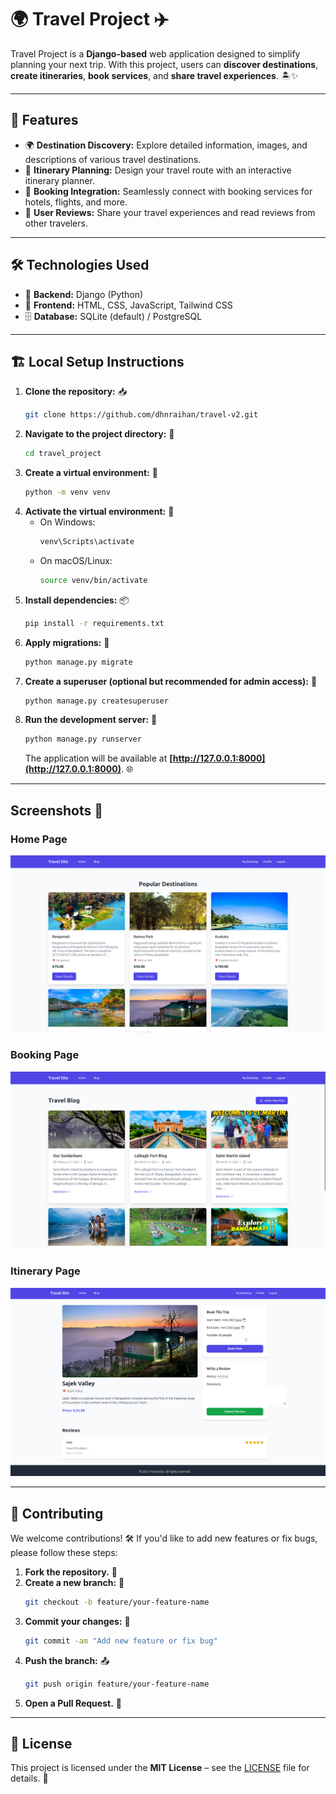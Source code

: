 # 🌍 Travel Project ✈️

Travel Project is a **Django-based** web application designed to simplify planning your next trip. With this project, users can **discover destinations**, **create itineraries**, **book services**, and **share travel experiences**. 🏝️✨

---

## 🚀 Features

- 🌍 **Destination Discovery:** Explore detailed information, images, and descriptions of various travel destinations.
- 📍 **Itinerary Planning:** Design your travel route with an interactive itinerary planner.
- 🏨 **Booking Integration:** Seamlessly connect with booking services for hotels, flights, and more.
- 💬 **User Reviews:** Share your travel experiences and read reviews from other travelers.

---

## 🛠️ Technologies Used

- 🔹 **Backend:** Django (Python)
- 🎨 **Frontend:** HTML, CSS, JavaScript, Tailwind CSS 
- 🗄️ **Database:** SQLite (default) / PostgreSQL
<!-- - 🌐 **APIs:** Integration with travel-related APIs such as Google Maps API (if applicable)
- 🔗 **Other Libraries:** Django REST Framework (for API endpoints, if needed) -->

---

## 🏗️ Local Setup Instructions

1. **Clone the repository:** 📥
   ```bash
   git clone https://github.com/dhnraihan/travel-v2.git
   ```
2. **Navigate to the project directory:** 📂
   ```bash
   cd travel_project
   ```
3. **Create a virtual environment:** 🐍
   ```bash
   python -m venv venv
   ```
4. **Activate the virtual environment:** 🔄
   - On Windows:
     ```bash
     venv\Scripts\activate
     ```
   - On macOS/Linux:
     ```bash
     source venv/bin/activate
     ```
5. **Install dependencies:** 📦
   ```bash
   pip install -r requirements.txt
   ```
6. **Apply migrations:** 🔄
   ```bash
   python manage.py migrate
   ```
7. **Create a superuser (optional but recommended for admin access):** 🔑
   ```bash
   python manage.py createsuperuser
   ```
8. **Run the development server:** 🚀
   ```bash
   python manage.py runserver
   ```
   The application will be available at **[http://127.0.0.1:8000](http://127.0.0.1:8000)**. 🌐

---
## Screenshots 📸

### Home Page
![Home Page](travel_project/static/img/screenshot1.png)

### Booking Page
![Bloging Page](travel_project/static/img/screenshot2.png)

### Itinerary Page
![Itinerary Page](travel_project/static/img/screenshot3.png)

---


## 🤝 Contributing

We welcome contributions! 🛠️ If you'd like to add new features or fix bugs, please follow these steps:
1. **Fork the repository.** 🍴
2. **Create a new branch:** 🌿
   ```bash
   git checkout -b feature/your-feature-name
   ```
3. **Commit your changes:** 📝
   ```bash
   git commit -am "Add new feature or fix bug"
   ```
4. **Push the branch:** 📤
   ```bash
   git push origin feature/your-feature-name
   ```
5. **Open a Pull Request.** 🔄

---

## 📜 License

This project is licensed under the **MIT License** – see the [LICENSE](LICENSE) file for details. 📄